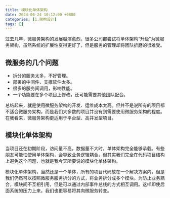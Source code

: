 ```yaml
---
title: 模块化单体架构
date: 2024-06-24 10:12:00 +0800
categories: [1.架构设计]
tags: []
---
```


过去几年，微服务架构的发展越演愈烈，很多公司都尝试将单体架构“升级”为微服务架构，虽然系统的扩展性变得更好了，但是服务的管理却将团队折磨的很难受。

## 微服务的几个问题

- 拆分的服务太多，不好管理。
- 部署的中间件、支撑软件太多。
- 很多的服务间调用，影响性能。
- 一个功能要在多个项目上修改，还可能需要其他团队配合。

总结起来，就是使用微服务架构的开发、运维成本太高。但并不是说所有的项目都不适合微服务架构，而是我们大多数的项目并没有到需要使用微服务架构的程度。在我看来，微服务架构更适用于平台型、高并发型项目。

## 模块化单体架构

当项目还在初期阶段，访问量不高，数据量不大时，单体架构完全能够承载。有些朋友可能怕使用单体架构，会导致业务逻辑耦合，但其实我们完全在代码项目结构上避免这个问题，也就是我今天所要说的模块化单体架构。

模块化单体架构，当然还是一个单体，所有的项目代码放在一个解决方案内，但是我们仍然可以按照微服务服务拆分的方式，将业务拆分成多个模块。为防止业务耦合，模块间不互相引用，但是可以通过内部事件总线的方式相互调用。这样即使后面系统的压力上来，我们也更容易将其向微服务转变。
